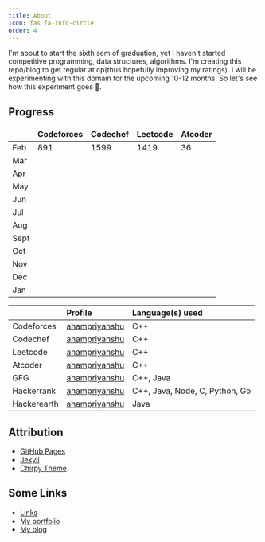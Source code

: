 ```yaml
---
title: About
icon: fas fa-info-circle
order: 4
---
```


I'm about to start the sixth sem of graduation, yet I haven't started competitive programming, data structures, algorithms. I'm creating this repo/blog to get regular at cp(thus hopefully improving my ratings). I will be experimenting with this domain for the upcoming 10-12 months. So let's see how this experiment goes 🤞.

## Progress

|  |  Codeforces | Codechef | Leetcode | Atcoder
|:--|:--|:--|:--|:--
| Feb | 891 | 1599 | 1419 | 36
| Mar |  |  |  |
| Apr |  |  |  |
| May |  |  |  |
| Jun |  |  |  |
| Jul |  |  |  |
| Aug |  |  |  |
| Sept|  |  |  |
| Oct |  |  |  |
| Nov |  |  |  |
| Dec |  |  |  |
| Jan |  |  |  |

|  |  Profile | Language(s) used
|:--|:--|:--
| Codeforces | [ahampriyanshu]() | C++
| Codechef | [ahampriyanshu]() | C++
| Leetcode | [ahampriyanshu]() | C++
| Atcoder | [ahampriyanshu]() | C++
| GFG | [ahampriyanshu]() | C++, Java
| Hackerrank | [ahampriyanshu]() | C++, Java, Node, C, Python, Go
| Hackerearth | [ahampriyanshu]() | Java

## Attribution

* [GitHub Pages](https://pages.github.com/)
* [Jekyll](https://jekyllrb.com/)
* [Chirpy Theme](https://github.com/cotes2020/jekyll-theme-chirpy/).

## Some Links

* [Links](https://links.ahampriyanshu.com/)
* [My portfolio](https://ahampriyanshu.com/)
* [My blog](https://ahampriyanshu.com/blog)
